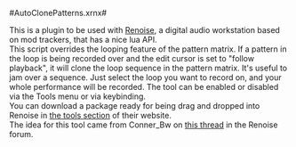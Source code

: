 #AutoClonePatterns.xrnx#

This is a plugin to be used with [Renoise](http://www.renoise.com), a digital audio workstation based on mod trackers, that has a nice lua API.  
This script overrides the looping feature of the pattern matrix. If a pattern in the loop is being recorded over and the edit cursor is set to "follow playback", it will clone the loop sequence in the pattern matrix. It's useful to jam over a sequence. Just select the loop you want to record on, and your whole performance will be recorded. The tool can be enabled or disabled via the Tools menu or via keybinding.  
You can download a package ready for being drag and dropped into Renoise in [the tools section](http://tools.renoise.com/tools/auto-clone-patterns) of their website.  
The idea for this tool came from Conner_Bw on [this thread](http://www.renoise.com/board/index.php?/topic/26968-idearequest-auto-add-pattern-for-recording/) in the Renoise forum. 